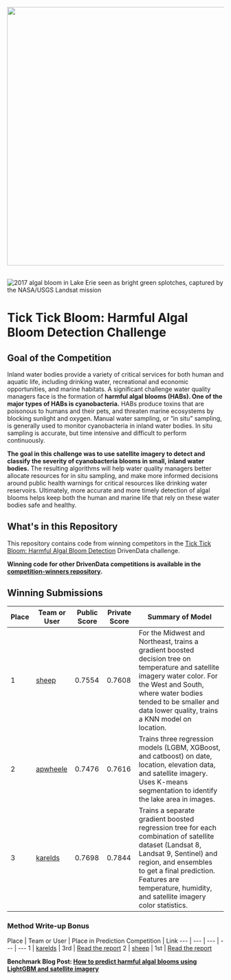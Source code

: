 [<img src='https://s3.amazonaws.com/drivendata-public-assets/logo-white-blue.png' width='600'>](https://www.drivendata.org/)
<br><br>

![2017 algal bloom in Lake Erie seen as bright green splotches, captured by the NASA/USGS Landsat mission](https://drivendata-public-assets.s3.amazonaws.com/competition_cyano_banner.jpeg)

# Tick Tick Bloom: Harmful Algal Bloom Detection Challenge

## Goal of the Competition

Inland water bodies provide a variety of critical services for both human and aquatic life, including drinking water, recreational and economic opportunities, and marine habitats. A significant challenge water quality managers face is the formation of **harmful algal blooms (HABs). One of the major types of HABs is cyanobacteria.** HABs produce toxins that are poisonous to humans and their pets, and threaten marine ecosystems by blocking sunlight and oxygen. Manual water sampling, or “in situ” sampling, is generally used to monitor cyanobacteria in inland water bodies. In situ sampling is accurate, but time intensive and difficult to perform continuously.

**The goal in this challenge was to use satellite imagery to detect and classify the severity of cyanobacteria blooms in small, inland water bodies.** The resulting algorithms will help water quality managers better allocate resources for in situ sampling, and make more informed decisions around public health warnings for critical resources like drinking water reservoirs. Ultimately, more accurate and more timely detection of algal blooms helps keep both the human and marine life that rely on these water bodies safe and healthy.

## What's in this Repository

This repository contains code from winning competitors in the [Tick Tick Bloom: Harmful Algal Bloom Detection](https://www.drivendata.org/competitions/143/tick-tick-bloom/page/649/) DrivenData challenge.

**Winning code for other DrivenData competitions is available in the [competition-winners repository](https://github.com/drivendataorg/competition-winners).**

## Winning Submissions

Place | Team or User | Public Score | Private Score | Summary of Model
--- | --- | ---   | ---   | ---
1   | [sheep](https://www.drivendata.org/users/sheep/) | 0.7554 | 0.7608 | For the Midwest and Northeast, trains a gradient boosted decision tree on temperature and satellite imagery water color. For the West and South, where water bodies tended to be smaller and data lower quality, trains a KNN model on location.
2   | [apwheele](https://www.drivendata.org/users/apwheele/) | 0.7476 | 0.7616 | Trains three regression models (LGBM, XGBoost, and catboost) on date, location, elevation data, and satellite imagery. Uses K-means segmentation to identify the lake area in images.
3   | [karelds](https://www.drivendata.org/users/karelds/) | 0.7698 | 0.7844 | Trains a separate gradient boosted regression tree for each combination of satellite dataset (Landsat 8, Landsat 9, Sentinel) and region, and ensembles to get a final prediction. Features are temperature, humidity, and satellite imagery color statistics.

### Method Write-up Bonus

Place | Team or User | Place in Prediction Competition | Link
--- | --- | ---   | ---   | ---
1 | [karelds](https://www.drivendata.org/users/karelds/) | 3rd | [Read the report](https://github.com/drivendataorg/tick-tick-bloom/blob/main/3rd%20Place/reports/3rd-Place_DrivenData-Competition-Winner-Documentation.pdf)
2 | [sheep](https://www.drivendata.org/users/sheep/) | 1st | [Read the report](https://github.com/drivendataorg/tick-tick-bloom/blob/main/1st%20Place/reports/1st-Place_DrivenData-Competition-Winner-Documentation.pdf)

**Benchmark Blog Post: [How to predict harmful algal blooms using LightGBM and satellite imagery](https://drivendata.co/blog/tick-tick-bloom-benchmark)**
